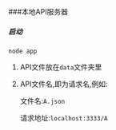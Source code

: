 ###本地API服务器
#####  启动
`node app`

1. API文件放在`data`文件夹里
2. API文件名,即为请求名,例如:

    文件名:`A.json`

    请求地址:`localhost:3333/A`